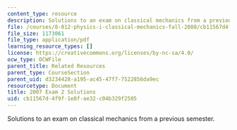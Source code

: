 ```yaml
---
content_type: resource
description: Solutions to an exam on classical mechanics from a previous semester.
file: /courses/8-012-physics-i-classical-mechanics-fall-2008/cb11567d4f9f1e8fae32c04b329f2505_2007_quiz2_sol.pdf
file_size: 1173061
file_type: application/pdf
learning_resource_types: []
license: https://creativecommons.org/licenses/by-nc-sa/4.0/
ocw_type: OCWFile
parent_title: Related Resources
parent_type: CourseSection
parent_uid: d3234428-a195-ac45-47f7-7522856da9ec
resourcetype: Document
title: 2007 Exam 2 Solutions
uid: cb11567d-4f9f-1e8f-ae32-c04b329f2505
---
```

Solutions to an exam on classical mechanics from a previous semester.